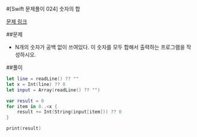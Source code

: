 #[Swift 문제풀이 024] 숫자의 합

[문제 링크](https://www.acmicpc.net/problem/11720)

##문제

- N개의 숫자가 공백 없이 쓰여있다. 이 숫자를 모두 합해서 출력하는 프로그램을 작성하시오.

##풀이

```swift 
let line = readLine() ?? ""
let x = Int(line) ?? 0
let input = Array(readLine() ?? "")

var result = 0
for item in 0..<x {
    result += Int(String(input[item])) ?? 0
}

print(result)
```
